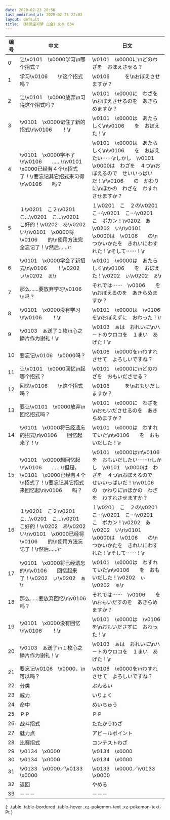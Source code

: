```yaml
---
date: 2020-02-23 20:56
last_modified_at: 2020-02-23 22:03
layout: default
title: 《精灵宝可梦 白金》文本 634
---
```

| 编号 | 中文 | 日文 |
| ---- | ---- | ---- |
| 0 | 让\v0101　\x0000学习\n哪个招式？ | \v0101　\x0000に\nどのわざを　おぼえさせる？ |
| 1 | 学习\v0106　　\n这个招式吗？ | \v0106　　　を\nおぼえさせますか？ |
| 2 | 让\v0101　\x0000放弃\n习得这个招式吗？ | \v0101　\x0000に　わざを\nおぼえさせるのを　あきらめますか？ |
| 3 | \v0101　\x0000记住了新的招式\n\v0106　　！\r | \v0101　\x0000は　あたらしく\n\v0106　　を　おぼえた！\r |
| 4 | \v0101　\x0000学不了\n\v0106　　……\r\v0101　\x0000已经有４个\n招式了！\r要忘记其它招式来习得\n\v0106　　吗？ | \v0101　\x0000は　あたらしく\n\v0106　　を　おぼえたい⋯⋯\rしかし　\v0101　\x0000は　わざを　４つ\nおぼえるので　せいいっぱいだ！\r\v0106　　の　かわりに\nほかの　わざを　わすれさせますか？ |
| 5 | １\v0201　こ２\v0201　こ…\v0201　こ…\v0201　こ好的！\v0202　あ\v0202　い\r\v0101　\x0000将\v0106　　的\n使用方法完全忘记了！\r然后……\r | １\v0201　こ　２の\v0201　こ⋯\v0201　こ⋯\v0201　こ　ポカン！\v0202　あ\v0202　い\r\v0101　\x0000は　\v0106　　の\nつかいかたを　きれいにわすれた！\rそして⋯⋯！\r |
| 6 | \v0101　\x0000学会了新招式\n\v0106　　！\v0202　ぃ\v0202　ぁ\r | \v0101　\x0000は　あたらしく\n\v0106　　を　おぼえた！\v0202　ぃ\v0202　ぁ\r |
| 7 | 那么……要放弃学习\v0106　　\n吗？ | それでは⋯⋯　\v0106　　を\nおぼえるのを　あきらめますか？ |
| 8 | \v0101　\x0000没有学习\n\v0106　　！\r | \v0101　\x0000は　\v0106　　を\nおぼえずに　おわった！\r |
| 9 | \v0103　ぁ送了１枚\n心之鳞片作为谢礼！\r | \v0103　ぁは　おれいに\nハ－トのウロコを　１まい　あげた！\r |
| 10 | 要忘记\v0106　\x0000吗？ | \v0106　\x0000を\nわすれさせて　よろしいですね？ |
| 11 | 让\v0101　\x0000回忆\n起哪个招式？ | \v0101　\x0000に\nどのわざを　おもいださせる？ |
| 12 | 回忆\v0106　　\n这个招式吗？ | \v0106　　　を\nおもいだしますか？ |
| 13 | 要让\v0101　\x0000放弃\n回忆招式吗？ | \v0101　\x0000に　わざを\nおもいださせるのを　あきらめますか？ |
| 14 | \v0101　\x0000将已经遗忘的招式\n\v0106　　回忆起来了！\r | \v0101　\x0000は　わすれていた\n\v0106　　を　おもいだした！\r |
| 15 | \v0101　\x0000想回忆起\n\v0106　　……\r但是，\v0101　\x0000已经有４个\n招式了！\r要忘记其它招式来回忆起\n\v0106　　吗？ | \v0101　\x0000は\n\v0106　　を　おもいだしたい⋯⋯\rしかし　\v0101　\x0000は　わざを　４つ\nおぼえるので　せいいっぱいだ！\r\v0106　　の　かわりに\nほかの　わざを　わすれさせますか？ |
| 16 | １\v0201　こ２\v0201　こ…\v0201　こ…\v0201　こ好的！\v0202　あ\v0202　い\r\v0101　\x0000已经将\v0106　　的\n使用方法忘记了！\r然后……\r | １\v0201　こ　２の\v0201　こ⋯\v0201　こ⋯\v0201　こ　ポカン！\v0202　あ\v0202　い\r\v0101　\x0000は　\v0106　　の\nつかいかたを　きれいにわすれた！\rそして⋯⋯！\r |
| 17 | \v0101　\x0000将已经遗忘的\n\v0106　　回忆起来了！\v0202　ぃ\v0202　ぁ\r | \v0101　\x0000は　わすれていた\n\v0106　　を　おもいだした！\v0202　ぃ\v0202　ぁ\r |
| 18 | 那么……要放弃回忆\n\v0106　　吗？ | それでは⋯⋯　\v0106　　を\nおもいだすのを　あきらめますか？ |
| 19 | \v0101　\x0000没有回忆\n\v0106　　！\r | \v0101　\x0000は　\v0106　　を\nおもいださずに　おわった！\r |
| 20 | \v0103　ぁ送了\n１枚心之鳞片作为谢礼！\r | \v0103　ぁは　おれいに\nハ－トのウロコを　１まい　あげた！\r |
| 21 | 要忘记\v0106　\x0000，\n可以吗？ | \v0106　\x0000を\nわすれさせて　よろしいですね？ |
| 22 | 分类 | ぶんるい |
| 23 | 威力 | いりょく |
| 24 | 命中 | めいちゅう |
| 25 | ＰＰ | ＰＰ |
| 26 | 战斗招式 | たたかうわざ |
| 27 | 魅力点 | アピ－ルポイント |
| 28 | 比赛招式 | コンテストわざ |
| 29 | \v0134　\x0000 | \v0134　\x0000 |
| 30 | \v0134　\x0000 | \v0134　\x0000 |
| 31 | \v0133　\x0000／\v0133　\x0000 | \v0133　\x0000／\v0133　\x0000 |
| 32 | 返回 | やめる |
| 33 | －－－ | －－－ |
{: .table .table-bordered .table-hover .xz-pokemon-text .xz-pokemon-text-Pt }